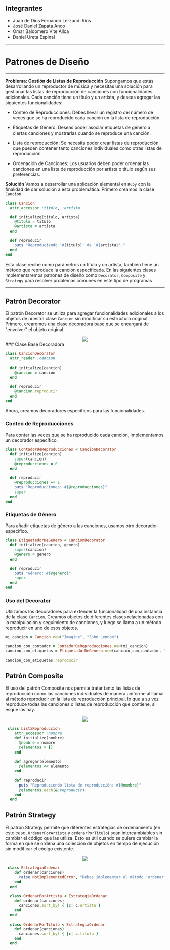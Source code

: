 
## Integrantes
- Juan de Dios Fernando Lerzundi Ríos
- José Daniel Zapata Anco
- Omar Baldomero Vite Allca
- Daniel Ureta Espinal
***
# Patrones de Diseño
***
**Problema: Gestión de Listas de Reproducción**
Supongamos que estás desarrollando un reproductor de música y necesitas una solución para gestionar las listas de reproducción de canciones con funcionalidades adicionales. Cada canción tiene un título y un artista, y deseas agregar las siguientes funcionalidades:

- Conteo de Reproducciones: Debes llevar un registro del número de veces que se ha reproducido cada canción en la lista de reproducción.

- Etiquetas de Género: Deseas poder asociar etiquetas de género a ciertas canciones y mostrarlas cuando se reproduce una canción.

- Lista de reproducción: Se necesita poder crear listas de reproducción que pueden contener tanto canciones individuales como otras listas de reproducción. 

- Ordenación de Canciones: Los usuarios deben poder ordenar las canciones en una lista de reproducción por artista o título según sus preferencias.

**Solución**
Vamos a desarrollar una aplicación elemental en `Ruby` con la finalidad de dar solución a esta problemática. Primero creamos la clase `Cancion`
```Ruby
class Cancion
  attr_accessor :titulo, :artista

  def initialize(titulo, artista)
    @titulo = titulo
    @artista = artista
  end

  def reproducir
    puts "Reproduciendo '#{titulo}' de '#{artista}'."
  end
end
```
Esta clase recibe como parámetros un título y un artista, también tiene un método que reproduce la canción especificada. En las siguientes clases implementaremos patrones de diseño como `Decorator`, `Composite` y `Strategy` para resolver problemas comunes en este tipo de programas
***
## Patrón Decorator
El patrón Decorator se utiliza para agregar funcionalidades adicionales a los objetos de nuestra clase `Cancion` sin modificar su estructura original.
Primero, crearemos una clase decoradora base que se encargará de "envolver" el objeto original.
<center><img src="Imagenes/decorator.jpeg"/></center>
### Clase Base Decoradora

```Ruby
class CancionDecorator
  attr_reader :cancion
  
  def initialize(cancion)
    @cancion = cancion
  end
  
  def reproducir
    @cancion.reproducir
  end
end
```

Ahora, creamos decoradores específicos para las funcionalidades.

### Conteo de Reproducciones

Para contar las veces que se ha reproducido cada canción, implementamos un decorador específico.

```Ruby
class ContadorDeReproducciones < CancionDecorator
  def initialize(cancion)
    super(cancion)
    @reproducciones = 0
  end
  
  def reproducir
    @reproducciones += 1
    puts "Reproducciones: #{@reproducciones}"
    super
  end
end
```

### Etiquetas de Género

Para añadir etiquetas de género a las canciones, usamos otro decorador específico.

```Ruby
class EtiquetadorDeGenero < CancionDecorator
  def initialize(cancion, genero)
    super(cancion)
    @genero = genero
  end
  
  def reproducir
    puts "Género: #{@genero}"
    super
  end
end
```

### Uso del Decorator

Utilizamos los decoradores para extender la funcionalidad de una instancia de la clase `Cancion`.
Creamos objetos de diferentes clases relacionadas con la manipulación y seguimiento de canciones, y luego se llama a un método reproducir en uno de esos objetos.

```Ruby
mi_cancion = Cancion.new("Imagine", "John Lennon")

cancion_con_contador = ContadorDeReproducciones.new(mi_cancion)
cancion_con_etiquetas = EtiquetadorDeGenero.new(cancion_con_contador, "Rock")

cancion_con_etiquetas.reproducir
```

## Patrón Composite
El uso del patrón Composite nos permite tratar tanto las listas de reproducción como las canciones individuales de manera uniforme al llamar al método reproducir en la lista de reproducción principal, 
lo que a su vez reproduce todas las canciones o listas de reproducción que contiene, si esque las hay.
<center><img src="Imagenes/composite.jpeg"/></center>

```Ruby
 class ListaReproduccion
    attr_accessor :nombre
    def initialize(nombre)
      @nombre = nombre
      @elementos = []
    end
  
    def agregar(elemento)
      @elementos << elemento
    end
  
    def reproducir
      puts "Reproduciendo lista de reproducción: #{@nombre}"
      @elementos.each(&:reproducir)
    end
  end
```

## Patrón Strategy

El patrón Strategy permite que diferentes estrategias de ordenamiento (en este caso, `OrdenarPorArtista` y `ordenarPorTitulo`) sean intercambiables sin cambiar el código que las utiliza. Esto es útil cuando se quiere cambiar la forma en que se ordena una colección de objetos en tiempo de ejecución sin modificar el código existente.

<center><img src="Imagenes/strategy.jpeg"/></center>

```Ruby
 class EstrategiaOrdenar
    def ordenar(canciones)
      raise NotImplementedError, "Debes implementar el método 'ordenar' en la estrategia concreta."
    end
  end
  
  class OrdenarPorArtista < EstrategiaOrdenar
    def ordenar(canciones)
      canciones.sort_by! { |c| c.artista }
    end
  end
  
  class OrdenarPorTitulo < EstrategiaOrdenar
    def ordenar(canciones)
      canciones.sort_by! { |c| c.titulo }
    end
  end
```

